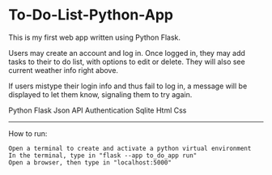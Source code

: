 # To-Do-List-Python-App

This is my first web app written using Python Flask.

Users may create an account and log in. Once logged in, they may add tasks to their to do list, with options to edit or delete. They will also see current weather info right above.

If users mistype their login info and thus fail to log in, a message will be displayed to let them know, signaling them to try again.

Python Flask Json API Authentication Sqlite Html Css
____________________________________________________________________________________________________________________

How to run:
   
    Open a terminal to create and activate a python virtual environment
    In the terminal, type in "flask --app to_do_app run"
    Open a browser, then type in "localhost:5000"
